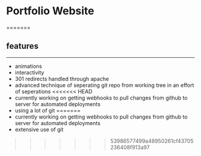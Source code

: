 # Portfolio Website 

=======

## features 
-----

* animations 
* interactivity 
* 301 redirects handled through apache 
* advanced technique of seperating git repo from working tree in an effort of seperations
<<<<<<< HEAD
* currently working on getting webhooks to pull changes from github to server for automated deployments
* using a lot of git
=======
* currently working on getting webhooks to pull changes from github to server for automated deployments 
* extensive use of git
>>>>>>> 53986577499a48950261cf43705236408f913a97
